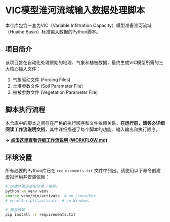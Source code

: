 # VIC模型淮河流域输入数据处理脚本

本仓库包含一套为VIC（Variable Infiltration Capacity）模型准备淮河流域（Huaihe Basin）标准输入数据的Python脚本。

## 项目简介

该项目旨在自动化处理原始的地理、气象和植被数据，最终生成VIC模型所需的三大核心输入文件：

1.  气象驱动文件 (Forcing Files)
2.  土壤参数文件 (Soil Parameter File)
3.  植被参数文件 (Vegetation Parameter File)

## 脚本执行流程

本仓库中的脚本之间存在严格的执行顺序和文件依赖关系。**在运行前，请务必详细阅读工作流说明文档**，其中详细描述了每个脚本的功能、输入输出和执行顺序。

**-> [点击这里查看详细工作流说明 (WORKFLOW.md)](WORKFLOW.md)**

## 环境设置

所有必要的Python库已在 `requirements.txt` 文件中列出。请使用以下命令创建虚拟环境并安装依赖：

```bash
# 创建并激活虚拟环境 (推荐)
python -m venv venv
source venv/bin/activate  # on Linux/Mac
# venv\Scripts\activate  # on Windows

# 安装依赖
pip install -r requirements.txt